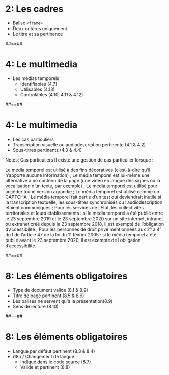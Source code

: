 <!-- .slide: -->

#  2: Les cadres 

* Balise ``<frame>``
* Deux critères uniquement
* Le titre et sa pertinence


##==##

<!-- .slide: -->

# 4: Le multimedia

- Les médias temporels
  - Identifiables (4.7)
  - Utilisables (4.13)
  - Controlâbles (4.10, 4.11 & 4.12)


##==##

<!-- .slide: -->

# 4: Le multimedia

* Les cas particuliers
* Transcription visuelle ou audiodescription pertinente (4.1 & 4.2)
* Sous-titres pertinents (4.3 & 4.4)


Notes:
Cas particuliers
Il existe une gestion de cas particulier lorsque :

Le média temporel est utilisé à des fins décoratives (c’est-à-dire qu’il n’apporte aucune information) ;
Le média temporel est lui-même une alternative à un contenu de la page (une vidéo en langue des signes ou la vocalisation d’un texte, par exemple) ;
Le média temporel est utilisé pour accéder à une version agrandie ;
Le média temporel est utilisé comme un CAPTCHA ;
Le média temporel fait partie d’un test qui deviendrait inutile si la transcription textuelle, les sous-titres synchronisés ou l’audiodescription étaient communiqués ;
Pour les services de l’État, les collectivités territoriales et leurs établissements : si le média temporel a été publié entre le 23 septembre 2019 et le 23 septembre 2020 sur un site internet, intranet ou extranet créé depuis le 23 septembre 2018, il est exempté de l’obligation d’accessibilité ;
Pour les personnes de droit privé mentionnées aux 2° à 4° du I de l’article 47 de la loi du 11 février 2005 : si le média temporel a été publié avant le 23 septembre 2020, il est exempté de l’obligation d’accessibilité.

##==##

<!-- .slide: -->

# 8: Les éléments obligatoires

* Type de document valide (8.1 & 8.2)
* Titre de page pertinent (8.5 & 8.6)
* Les balises ne servent qu'à la présentation(8.9)
* Sens de lecture (8.10)


##==##

<!-- .slide: -->

# 8: Les éléments obligatoires

- Langue par défaut pertinent (8.3 & 8.4)
- i18n / Changement de langue
  - Indiqué dans le code source (8.7)
  - Valide et pertinent (8.8)